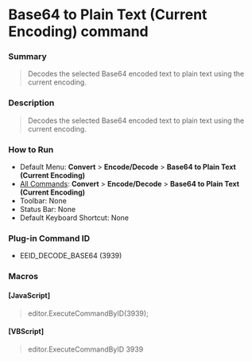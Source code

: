 # Base64 to Plain Text (Current Encoding) command

### Summary

> Decodes the selected Base64 encoded text to plain text using the current encoding.

### Description

> Decodes the selected Base64 encoded text to plain text using the current encoding.

### How to Run

- Default Menu: **Convert** \> **Encode/Decode** \> **Base64 to Plain Text (Current Encoding)**
- [All Commands](../tools/all_commands): **Convert** \> **Encode/Decode** \> **Base64 to Plain Text (Current Encoding)**
- Toolbar:
None
- Status Bar: None
- Default Keyboard Shortcut: None

### Plug-in Command ID

- EEID\_DECODE\_BASE64 (3939)

### Macros

#### \[JavaScript\]

> editor.ExecuteCommandByID(3939);

#### \[VBScript\]

> editor.ExecuteCommandByID 3939